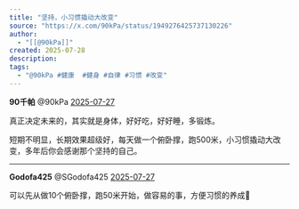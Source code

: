 ```yaml
---
title: "坚持，小习惯撬动大改变"
source: "https://x.com/90kPa/status/1949276425737130226"
author:
  - "[[@90kPa]]"
created: 2025-07-28
description:
tags:
  - "@90kPa #健康  #健身 #自律 #习惯 #改变"
---
```

**90千帕** @90kPa [2025-07-27](https://x.com/90kPa/status/1949276425737130226)

真正决定未来的，其实就是身体，好好吃，好好睡，多锻炼。

短期不明显，长期效果超级好，每天做一个俯卧撑，跑500米，小习惯撬动大改变，多年后你会感谢那个坚持的自己。

---

**Godofa425** @SGodofa425 [2025-07-27](https://x.com/SGodofa425/status/1949609901606436935)

可以先从做10个俯卧撑，跑50米开始，做容易的事，方便习惯的养成🥹
